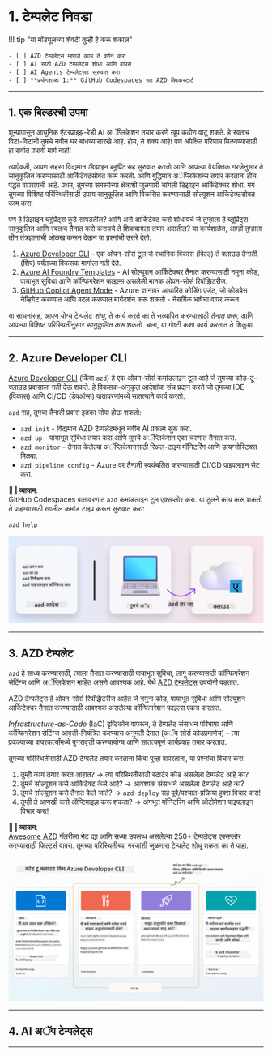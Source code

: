 <!--
CO_OP_TRANSLATOR_METADATA:
{
  "original_hash": "06d6207eff634aefcaa41739490a5324",
  "translation_date": "2025-09-24T13:42:28+00:00",
  "source_file": "workshop/docs/instructions/1-Select-AI-Template.md",
  "language_code": "mr"
}
-->
# 1. टेम्पलेट निवडा

!!! tip "या मॉड्यूलच्या शेवटी तुम्ही हे करू शकाल"

    - [ ] AZD टेम्पलेट्स म्हणजे काय ते वर्णन करा
    - [ ] AI साठी AZD टेम्पलेट्स शोधा आणि वापरा
    - [ ] AI Agents टेम्पलेटसह सुरुवात करा
    - [ ] **प्रयोगशाळा 1:** GitHub Codespaces सह AZD क्विकस्टार्ट

---

## 1. एक बिल्डरची उपमा

शून्यापासून आधुनिक एंटरप्राइझ-रेडी AI अॅप्लिकेशन तयार करणे खूप कठीण वाटू शकते. हे स्वतःच विटा-विटांनी तुमचे नवीन घर बांधण्यासारखे आहे. होय, ते शक्य आहे! पण अपेक्षित परिणाम मिळवण्यासाठी हा सर्वात प्रभावी मार्ग नाही!

त्याऐवजी, आपण सहसा विद्यमान _डिझाइन ब्लूप्रिंट_ सह सुरुवात करतो आणि आपल्या वैयक्तिक गरजेनुसार ते सानुकूलित करण्यासाठी आर्किटेक्टसोबत काम करतो. आणि बुद्धिमान अॅप्लिकेशन्स तयार करताना हीच पद्धत वापरायची आहे. प्रथम, तुमच्या समस्येच्या क्षेत्राशी जुळणारी चांगली डिझाइन आर्किटेक्चर शोधा. मग तुमच्या विशिष्ट परिस्थितीसाठी उपाय सानुकूलित आणि विकसित करण्यासाठी सोल्यूशन आर्किटेक्टसोबत काम करा.

पण हे डिझाइन ब्लूप्रिंट्स कुठे सापडतील? आणि असे आर्किटेक्ट कसे शोधायचे जे तुम्हाला हे ब्लूप्रिंट्स सानुकूलित आणि स्वतःच तैनात कसे करायचे ते शिकवायला तयार असतील? या कार्यशाळेत, आम्ही तुम्हाला तीन तंत्रज्ञानांची ओळख करून देऊन या प्रश्नांची उत्तरे देतो:

1. [Azure Developer CLI](https://aka.ms/azd) - एक ओपन-सोर्स टूल जे स्थानिक विकास (बिल्ड) ते क्लाउड तैनाती (शिप) पर्यंतच्या विकसक मार्गाला गती देते.
1. [Azure AI Foundry Templates](https://ai.azure.com/templates) - AI सोल्यूशन आर्किटेक्चर तैनात करण्यासाठी नमुना कोड, पायाभूत सुविधा आणि कॉन्फिगरेशन फाइल्स असलेली मानक ओपन-सोर्स रिपॉझिटरीज.
1. [GitHub Copilot Agent Mode](https://code.visualstudio.com/docs/copilot/chat/chat-agent-mode) - Azure ज्ञानावर आधारित कोडिंग एजंट, जो कोडबेस नेव्हिगेट करण्यात आणि बदल करण्यात मार्गदर्शन करू शकतो - नैसर्गिक भाषेचा वापर करून.

या साधनांसह, आपण योग्य टेम्पलेट _शोधू_, ते कार्य करते का ते सत्यापित करण्यासाठी _तैनात करू_, आणि आपल्या विशिष्ट परिस्थितींनुसार _सानुकूलित करू_ शकतो. चला, या गोष्टी कशा कार्य करतात ते शिकूया.

---

## 2. Azure Developer CLI

[Azure Developer CLI](https://learn.microsoft.com/en-us/azure/developer/azure-developer-cli/) (किंवा `azd`) हे एक ओपन-सोर्स कमांडलाइन टूल आहे जे तुमच्या कोड-टू-क्लाउड प्रवासाला गती देऊ शकते. हे विकसक-अनुकूल आदेशांचा संच प्रदान करते जो तुमच्या IDE (विकास) आणि CI/CD (डेवऑप्स) वातावरणांमध्ये सातत्याने कार्य करतो.

`azd` सह, तुमचा तैनाती प्रवास इतका सोपा होऊ शकतो:

- `azd init` - विद्यमान AZD टेम्पलेटमधून नवीन AI प्रकल्प सुरू करा.
- `azd up` - पायाभूत सुविधा तयार करा आणि तुमचे अॅप्लिकेशन एका चरणात तैनात करा.
- `azd monitor` - तैनात केलेल्या अॅप्लिकेशनसाठी रिअल-टाइम मॉनिटरिंग आणि डायग्नोस्टिक्स मिळवा.
- `azd pipeline config` - Azure वर तैनाती स्वयंचलित करण्यासाठी CI/CD पाइपलाइन सेट करा.

**🎯 | व्यायाम**: <br/> GitHub Codespaces वातावरणात `azd` कमांडलाइन टूल एक्सप्लोर करा. या टूलने काय करू शकतो ते पाहण्यासाठी खालील कमांड टाइप करून सुरुवात करा:

```bash title="" linenums="0"
azd help
```

![Flow](../../../../../translated_images/azd-flow.19ea67c2f81eaa661db02745e9bba115874d18ce52480f2854ae6e2011d4b526.mr.png)

---

## 3. AZD टेम्पलेट

`azd` हे साध्य करण्यासाठी, त्याला तैनात करण्यासाठी पायाभूत सुविधा, लागू करण्यासाठी कॉन्फिगरेशन सेटिंग्ज आणि अॅप्लिकेशन माहित असणे आवश्यक आहे. येथे [AZD टेम्पलेट्स](https://learn.microsoft.com/en-us/azure/developer/azure-developer-cli/azd-templates?tabs=csharp) उपयोगी पडतात.

AZD टेम्पलेट्स हे ओपन-सोर्स रिपॉझिटरीज आहेत जे नमुना कोड, पायाभूत सुविधा आणि सोल्यूशन आर्किटेक्चर तैनात करण्यासाठी आवश्यक असलेल्या कॉन्फिगरेशन फाइल्स एकत्र करतात. 

_Infrastructure-as-Code_ (IaC) दृष्टिकोन वापरून, ते टेम्पलेट संसाधन परिभाषा आणि कॉन्फिगरेशन सेटिंग्ज आवृत्ती-नियंत्रित करण्यास अनुमती देतात (अॅप सोर्स कोडप्रमाणेच) - त्या प्रकल्पाच्या वापरकर्त्यांमध्ये पुनरावृत्ती करण्यायोग्य आणि सातत्यपूर्ण कार्यप्रवाह तयार करतात.

तुमच्या परिस्थितीसाठी AZD टेम्पलेट तयार करताना किंवा पुन्हा वापरताना, या प्रश्नांचा विचार करा:

1. तुम्ही काय तयार करत आहात? → त्या परिस्थितीसाठी स्टार्टर कोड असलेला टेम्पलेट आहे का?
1. तुमचे सोल्यूशन कसे आर्किटेक्ट केले आहे? → आवश्यक संसाधने असलेला टेम्पलेट आहे का?
1. तुमचे सोल्यूशन कसे तैनात केले जाते? → `azd deploy` सह पूर्व/पश्चात-प्रक्रिया हुक्स विचार करा!
1. तुम्ही ते आणखी कसे ऑप्टिमाइझ करू शकता? → अंगभूत मॉनिटरिंग आणि ऑटोमेशन पाइपलाइन विचार करा!

**🎯 | व्यायाम**: <br/> 
[Awesome AZD](https://azure.github.io/awesome-azd/) गॅलरीला भेट द्या आणि सध्या उपलब्ध असलेल्या 250+ टेम्पलेट्स एक्सप्लोर करण्यासाठी फिल्टर्स वापरा. तुमच्या परिस्थितीच्या गरजांशी जुळणारा टेम्पलेट शोधू शकता का ते पाहा.

![Code](../../../../../translated_images/azd-code-to-cloud.2d9503d69d3400da091317081968b6cad59c951339fea82ebe0b5ec646a3362d.mr.png)

---

## 4. AI अॅप टेम्पलेट्स

---

